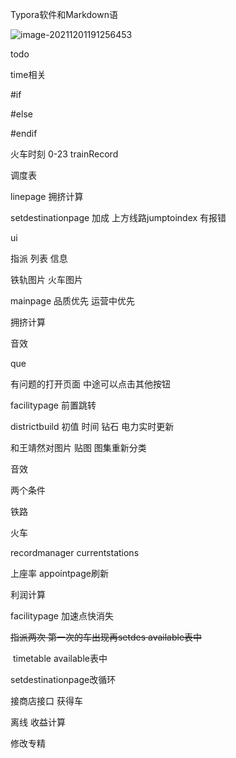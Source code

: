 Typora软件和Markdown语

![image-20211201191256453](C:\Users\xian\AppData\Roaming\Typora\typora-user-images\image-20211201191256453.png)



todo

time相关



#if

#else

#endif









火车时刻 0-23 trainRecord





调度表

linepage 拥挤计算

setdestinationpage 加成 上方线路jumptoindex 有报错





ui

指派 列表 信息

铁轨图片 火车图片



mainpage 品质优先 运营中优先

拥挤计算 



音效

que

有问题的打开页面 中途可以点击其他按钮

facilitypage 前置跳转

districtbuild 初值 时间 钻石 电力实时更新



和王靖然对图片 贴图 图集重新分类



音效



两个条件

铁路

火车



recordmanager currentstations



上座率 appointpage刷新

利润计算



facilitypage 加速点快消失



~~指派两次 第一次的车出现再setdes available表中~~

​			timetable available表中



setdestinationpage改循环



接商店接口 获得车



离线 收益计算



修改专精